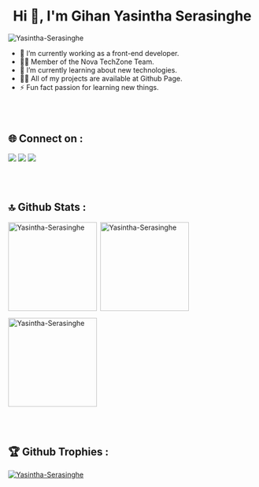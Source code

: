
<h1 align="center">Hi 👋, I'm Gihan Yasintha Serasinghe</h1>
<p align="left"> <img src="https://komarev.com/ghpvc/?username=Yasintha-Serasinghe&label=Profile%20views&color=0e75b6&style=flat" alt="Yasintha-Serasinghe" /> </p>

- 🔭 I’m currently working as a front-end developer.
- 👨‍💼 Member of the Nova TechZone Team.
- 🌱 I’m currently learning about new technologies.
- 👨‍💻 All of my projects are available at Github Page.
- ⚡ Fun fact passion for learning new things.


<br/><br/>

<h2>🌐 Connect on :</h2>
<div> <a href="https://twitter.com/SrasingheG" target="_blank"><img src="https://img.shields.io/badge/Twitter-1DA1F2?style=for-the-badge&logo=twitter&logoColor=white" target="_blank"></a>
<a href="https://www.linkedin.com/in/gihan-serasinghe-457033264" target="_blank"><img src="https://img.shields.io/badge/LinkedIn-0077B5?style=for-the-badge&logo=linkedin&logoColor=white" target="_blank"></a>
<a href="https://github.com/Yasintha-Serasinghe" target="_blank"><img src="https://img.shields.io/badge/GitHub-100000?style=for-the-badge&logo=github&logoColor=white" target="_blank"></a>

<br/><br/>

<h2>🔝 Github Stats :</h2>
<img align="left" height="180em" src="https://github-readme-stats.vercel.app/api/top-langs/?username=Yasintha-Serasinghe&layout=compact&theme=" alt=Yasintha-Serasinghe />

<p>&nbsp;<img align="center" height="180em" src="https://github-readme-stats.vercel.app/api?username=Yasintha-Serasinghe&show_icons=true&locale=en&theme=default" alt="Yasintha-Serasinghe" /></p>

<p><img align="center" height="180em" src="https://github-readme-streak-stats.herokuapp.com/?user=Yasintha-Serasinghe&theme=default" alt="Yasintha-Serasinghe" /></p>

<br/><br/>


<h2>🏆 Github Trophies :</h2>
<p align="left"> <a href="https://github.com/ryo-ma/github-profile-trophy"><img src="https://github-profile-trophy.vercel.app/?username=Yasintha-Serasinghe&theme=default" alt="Yasintha-Serasinghe" /></a> </p>